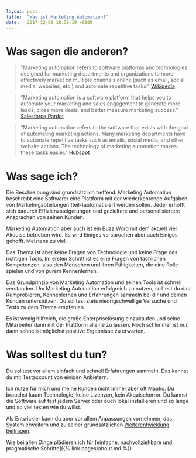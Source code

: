 ```yaml
---
layout: post
title:  "Was ist Marketing Automation?"
date:   2017-12-08 18:50:19 +0100
---
```

# Was sagen die anderen?
> "Marketing automation refers to software platforms and technologies designed for marketing departments and 
organizations to more effectively market on multiple channels online (such as email, social media, websites, etc.) 
and automate repetitive tasks." 
[Wikipedia](https://en.wikipedia.org/wiki/Marketing_automation)

> "Marketing automation is a software platform that helps you to automate your marketing and sales 
engagement to generate more leads, close more deals, and better measure marketing success."
[Salesforce Pardot](https://www.pardot.com/what-is-marketing-automation/)

> "Marketing automation refers to the software that exists with the goal of automating marketing actions. 
Many marketing departments have to automate repetitive tasks such as emails, social media, and other website actions. 
The technology of marketing automation makes these tasks easier." 
[Hubspot](https://www.hubspot.com/marketing-automation-information)

# Was sage ich?
Die Beschreibung sind grundsätzlich treffend. Marketing Automation beschreibt eine Software/ 
eine Plattform mit der wiederkehrende Aufgaben von Marketingabteilungen (teil-)automatisiert werden sollen. Jeder erhofft
sich dadurch Effizienzsteigerungen und gezieltere und personalisiertere Ansprachen von seinen Kunden.

Marketing Automation aber auch ist ein Buzz Word mit dem aktuell viel Akquise betrieben wird. Es wird Einiges versprochen 
aber auch Einiges gehofft. Meistens zu viel.

Das Thema ist aber keine Fragen von Technologie und keine Frage des richtigen Tools. Im ersten Schritt
ist es eine Fragen von fachlichen Kompetenzen, also den Menschen und ihren Fähigkeiten, die eine Rolle spielen und
von purem Kennenlernen.

Das Grundprinzip von Marketing Automation und seinen Tools ist schnell verstanden. Um Marketing Automation 
erfolgreich zu nutzen, solltest du das Rumprobieren, Kennenlernen und Erfahrungen sammeln bei dir und deinen 
Kunden unterstützen.
Du solltest stets niedrigschwellige Versuche und Tests zu dem Thema empfehlen.

Es ist wenig hilfreich, die große Enterpriselösung einzukaufen und seine Mitarbeiter dann mit der Plattform alleine
zu lassen. Noch schlimmer ist nur, dann schnellstmöglichst positive Ergebnisse zu erwarten. 

# Was solltest du tun?
Du solltest vor allem einfach und schnell Erfahrungen sammeln. 
Das kannst du mit Testaccount von einigen Anbietern.

Ich nutze für mich und meine Kunden nicht immer aber oft [Mautic](https://mautic.org/). 
Du brauchst kaum Technologie, keine Lizenzen, kein
Akquisehorror. Du kannst die Software auf fast jedem Server oder auch lokal installieren und so lange und so viel
testen wie du willst.

Als Entwickler kann du aber vor allem Anpassungen vornehmen, das System erweitern und zu seiner grundsätzlichen
[Weiterentwicklung beitragen](https://github.com/mautic/mautic).

Wie bei allen Dinge plädieren ich für [einfache, nachvollziehbare und pragmatische Schritte]({% link pages/about.md %}).
